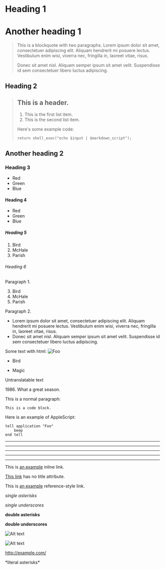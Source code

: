 # Heading 1

# Another heading 1

> This is a blockquote with two paragraphs. Lorem ipsum dolor sit amet,
> consectetuer adipiscing elit. Aliquam hendrerit mi posuere lectus.
> Vestibulum enim wisi, viverra nec, fringilla in, laoreet vitae, risus.
>
> Donec sit amet nisl. Aliquam semper ipsum sit amet velit. Suspendisse
> id sem consectetuer libero luctus adipiscing.

## Heading 2

> ## This is a header.
>
> 1.  This is the first list item.
> 2.  This is the second list item.
>
> Here's some example code:
>
>     return shell_exec("echo $input | $markdown_script");

## Another heading 2

### Heading 3

- Red
- Green
- Blue

#### Heading 4

- Red
- Green
- Blue

##### Heading 5

1. Bird
2. McHale
3. Parish

###### Heading 6

Paragraph 1.

3. Bird
1. McHale
1. Parish

Paragraph 2.

- Lorem ipsum dolor sit amet, consectetuer adipiscing elit.
  Aliquam hendrerit mi posuere lectus. Vestibulum enim wisi,
  viverra nec, fringilla in, laoreet vitae, risus.
- Donec sit amet nisl. Aliquam semper ipsum sit amet velit.
  Suspendisse id sem consectetuer libero luctus adipiscing.

Some text with html: <img src="foo.jpg" alt="Foo" />

- Bird

- Magic

<p lang="">Untranslatable text</p>

1986\. What a great season.

This is a normal paragraph:

    This is a code block.

Here is an example of AppleScript:

    tell application "Foo"
        beep
    end tell

---

---

---

---

---

This is [an example](http://example.com/ "Title") inline link.

[This link](http://example.net/) has no title attribute.

This is [an example][id] reference-style link.

[id]: http://example.com/ "Optional Title Here"

_single asterisks_

_single underscores_

**double asterisks**

**double underscores**

![Alt text](/path/to/img.jpg)

![Alt text](/path/to/img.jpg "Optional title")

<http://example.com/>

\*literal asterisks\*
